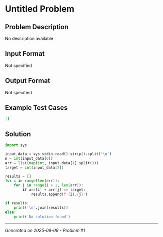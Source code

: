 # Untitled Problem

## Problem Description
No description available

## Input Format
Not specified

## Output Format
Not specified

## Example Test Cases
```json
[]
```

## Solution
```python
import sys

input_data = sys.stdin.read().strip().split('\n')
n = int(input_data[0])
arr = list(map(int, input_data[1].split()))
target = int(input_data[2])

results = []
for i in range(len(arr)):
    for j in range(i + 1, len(arr)):
        if arr[i] + arr[j] == target:
            results.append(f'{i},{j}')

if results:
    print('\n'.join(results))
else:
    print('No solution found')
```

---
*Generated on 2025-08-08 - Problem #1*